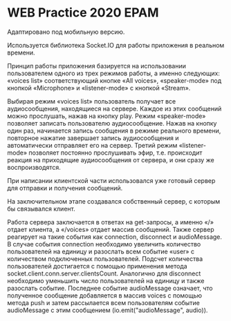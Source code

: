 # WEB Practice 2020 EPAM
Адаптировано под мобильную версию. 

Используется библиотека Socket.IO для работы приложения в реальном времени. 

Принцип работы приложения базируется на использовании пользователем одного из трех режимов работы, а именно следующих: «voices list» соответствующий кнопке «All voices», «speaker-mode» под кнопкой «Microphone» и «listener-mode» с кнопкой «Stream».

Выбирая режим «voices list» пользователь получает все аудиосообщения, находящиеся на сервере. Каждое из этих сообщений можно прослушать, нажав на кнопку play. Режим «speaker-mode» позволяет записать пользователю аудиосообщение. Нажав на кнопку один раз, начинается запись сообщения в режиме реального времени, повторное нажатие завершает запись аудиосообщения и автоматически отправляет его на сервер. Третий режим «listener-mode» позволяет постоянно прослушивать эфир, т.е. происходит реакция на приходящие аудиосообщения от сервера, и они сразу же воспроизводятся.

При написании клиентской части использовался уже готовый сервер для отправки и получения сообщений.

На заключительном этапе создавался собственный сервер, с которым бы связывался клиент.

Работа сервера заключается в ответах на get-запросы, а именно «/» отдает клиента, а «/voices» отдает массив сообщений. Также сервер реагирует на такие события как connection, disconnect и audioMessage. В случае события connection необходимо увеличить количество пользователей на единицу и разослать всем событие «user» с количеством подключенных пользователей. Подсчет количества пользователей достигается с помощью применения метода socket.client.conn.server.clientsCount. Аналогично для disconnect необходимо уменьшить число пользователей на единицу и также разослать событие. Последнее событие audioMessage означает, что полученное сообщение добавляется в массив voices с помощью метода push и затем рассылается всем пользователям событие audioMessage с этим сообщением (io.emit("audioMessage", audio)).
